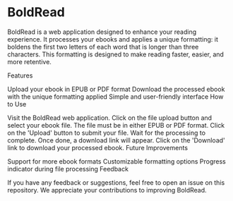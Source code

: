# BoldRead

BoldRead is a web application designed to enhance your reading experience. It processes your ebooks and applies a unique formatting: it boldens the first two letters of each word that is longer than three characters. This formatting is designed to make reading faster, easier, and more retentive.

Features

Upload your ebook in EPUB or PDF format
Download the processed ebook with the unique formatting applied
Simple and user-friendly interface
How to Use

Visit the BoldRead web application.
Click on the file upload button and select your ebook file. The file must be in either EPUB or PDF format.
Click on the 'Upload' button to submit your file.
Wait for the processing to complete. Once done, a download link will appear.
Click on the 'Download' link to download your processed ebook.
Future Improvements

Support for more ebook formats
Customizable formatting options
Progress indicator during file processing
Feedback

If you have any feedback or suggestions, feel free to open an issue on this repository. We appreciate your contributions to improving BoldRead.
